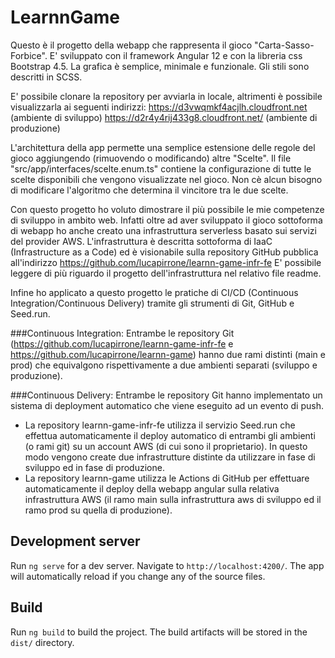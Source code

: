 # LearnnGame

Questo è il progetto della webapp che rappresenta il gioco "Carta-Sasso-Forbice".
E' sviluppato con il framework Angular 12 e con la libreria css Bootstrap 4.5.
La grafica è semplice, minimale e funzionale. Gli stili sono descritti in SCSS.

E' possibile clonare la repository per avviarla in locale, altrimenti è possibile visualizzarla ai seguenti indirizzi:
https://d3vwqmkf4acjlh.cloudfront.net (ambiente di sviluppo)
https://d2r4y4rij433g8.cloudfront.net/ (ambiente di produzione)

L'architettura della app permette una semplice estensione delle regole del gioco aggiungendo 
(rimuovendo o modificando) altre "Scelte".
Il file "src/app/interfaces/scelte.enum.ts" contiene la configurazione di tutte le scelte disponibili che
vengono visualizzate nel gioco.
Non cè alcun bisogno di modificare l'algoritmo che determina il vincitore tra le due scelte.

Con questo progetto ho voluto dimostrare il più possibile le mie competenze di sviluppo in ambito web.
Infatti oltre ad aver sviluppato il gioco sottoforma di webapp ho anche creato una infrastruttura serverless
basato sui servizi del provider AWS.
L'infrastruttura è descritta sottoforma di IaaC (Infrastructure as a Code) ed è visionabile sulla repository
GitHub pubblica all'indirizzo https://github.com/lucapirrone/learnn-game-infr-fe
E' possibile leggere di più riguardo il progetto dell'infrastruttura nel relativo file readme. 

Infine ho applicato a questo progetto le pratiche di CI/CD (Continuous Integration/Continuous Delivery) tramite
gli strumenti di Git, GitHub e Seed.run.

###Continuous Integration:
Entrambe le repository Git (https://github.com/lucapirrone/learnn-game-infr-fe e https://github.com/lucapirrone/learnn-game)
hanno due rami distinti (main e prod) che equivalgono rispettivamente a due ambienti separati (sviluppo e produzione).

###Continuous Delivery:
Entrambe le repository Git hanno implementato un sistema di deployment automatico che viene eseguito ad un evento di push.
  - La repository learnn-game-infr-fe utilizza il servizio Seed.run che effettua automaticamente il deploy automatico di 
    entrambi gli ambienti (o rami git) su un account AWS (di cui sono il proprietario). In questo modo vengono create due 
    infrastrutture distinte da utilizzare in fase di sviluppo ed in fase di produzione.
  - La repository learnn-game utilizza le Actions di GitHub per effettuare automaticamente il deploy della webapp angular 
    sulla relativa infrastruttura AWS (il ramo main sulla infrastruttura aws di sviluppo ed il ramo prod su quella di produzione).

## Development server

Run `ng serve` for a dev server. Navigate to `http://localhost:4200/`. The app will automatically reload if you change any of the source files.

## Build

Run `ng build` to build the project. The build artifacts will be stored in the `dist/` directory.

